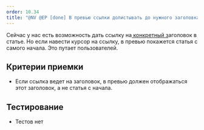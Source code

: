```yaml
---
order: 10.34
title: "@NV @EP [done] В превью ссылки долистывать до нужного заголовка"
---
```


Сейчас у нас есть возможность дать ссылку на[ конкретный з](./../../../jul-2024/article-export/template-docx#структура)аголовок в статье. Но если навести курсор на ссылку, в превью покажется статья с самого начала. Это путает пользователей.

## Критерии приемки

-  Если ссылка ведет на заголовок, в превью должен отображаться этот заголовок, а не статья с начала.

## Тестирование

-  Тестов нет